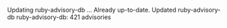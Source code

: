 Updating ruby-advisory-db ...
Already up-to-date.
Updated ruby-advisory-db
ruby-advisory-db: 421 advisories
